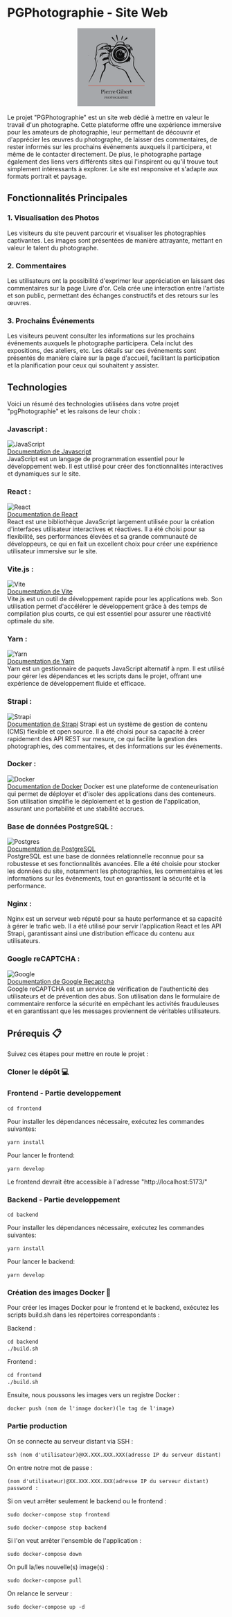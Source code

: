 # PGPhotographie - Site Web

<div style="text-align: center;">
    <img src=frontend/src/assets/Logo3.png alt="Description de l'image" width="180" height="180">
</div>

Le projet "PGPhotographie" est un site web dédié à mettre en valeur le travail d'un photographe. Cette plateforme offre une expérience immersive pour les amateurs de photographie, leur permettant de découvrir et d'apprécier les œuvres du photographe, de laisser des commentaires, de rester informés sur les prochains événements auxquels il participera, et même de le contacter directement. De plus, le photographe partage également des liens vers différents sites qui l'inspirent ou qu'il trouve tout simplement intéressants à explorer. Le site est responsive et s'adapte aux formats portrait et paysage.

## Fonctionnalités Principales

### 1. Visualisation des Photos
Les visiteurs du site peuvent parcourir et visualiser les photographies captivantes. Les images sont présentées de manière attrayante, mettant en valeur le talent du photographe.

### 2. Commentaires
Les utilisateurs ont la possibilité d'exprimer leur appréciation en laissant des commentaires sur la page Livre d'or. Cela crée une interaction entre l'artiste et son public, permettant des échanges constructifs et des retours sur les œuvres.

### 3. Prochains Événements
Les visiteurs peuvent consulter les informations sur les prochains événements auxquels le photographe participera. Cela inclut des expositions, des ateliers, etc. Les détails sur ces événements sont présentés de manière claire sur la page d'accueil, facilitant la participation et la planification pour ceux qui souhaitent y assister.

## Technologies
Voici un résumé des technologies utilisées dans votre projet "pgPhotographie" et les raisons de leur choix :

### Javascript :  
![JavaScript](https://img.shields.io/badge/javascript-%23323330.svg?style=for-the-badge&logo=javascript&logoColor=%23F7DF1E)  
[Documentation de Javascript](https://developer.mozilla.org/fr/docs/Web/JavaScript)  
JavaScript est un langage de programmation essentiel pour le développement web. Il est utilisé pour créer des fonctionnalités interactives et dynamiques sur le site.

### React : 
![React](https://img.shields.io/badge/react-%2320232a.svg?style=for-the-badge&logo=react&logoColor=%2361DAFB)  
[Documentation de React](https://fr.legacy.reactjs.org/)  
React est une bibliothèque JavaScript largement utilisée pour la création d'interfaces utilisateur interactives et réactives. Il a été choisi pour sa flexibilité, ses performances élevées et sa grande communauté de développeurs, ce qui en fait un excellent choix pour créer une expérience utilisateur immersive sur le site.

### Vite.js :  
![Vite](https://img.shields.io/badge/vite-%23646CFF.svg?style=for-the-badge&logo=vite&logoColor=white)  
[Documentation de Vite](https://vitejs.dev/)    
Vite.js est un outil de développement rapide pour les applications web. Son utilisation permet d'accélérer le développement grâce à des temps de compilation plus courts, ce qui est essentiel pour assurer une réactivité optimale du site.

### Yarn :  
![Yarn](https://img.shields.io/badge/yarn-%232C8EBB.svg?style=for-the-badge&logo=yarn&logoColor=white)  
[Documentation de Yarn](https://yarnpkg.com/)  
Yarn est un gestionnaire de paquets JavaScript alternatif à npm. Il est utilisé pour gérer les dépendances et les scripts dans le projet, offrant une expérience de développement fluide et efficace.

### Strapi :  
![Strapi](https://img.shields.io/badge/strapi-%232E7EEA.svg?style=for-the-badge&logo=strapi&logoColor=white)  
[Documentation de Strapi](https://docs.strapi.io/dev-docs/quick-start#_1-install-strapi-and-create-a-new-project)
Strapi est un système de gestion de contenu (CMS) flexible et open source. Il a été choisi pour sa capacité à créer rapidement des API REST sur mesure, ce qui facilite la gestion des photographies, des commentaires, et des informations sur les événements.

### Docker :
![Docker](https://img.shields.io/badge/docker-%230db7ed.svg?style=for-the-badge&logo=docker&logoColor=white)  
[Documentation de Docker](https://docs.docker.com/)
Docker est une plateforme de conteneurisation qui permet de déployer et d'isoler des applications dans des conteneurs. Son utilisation simplifie le déploiement et la gestion de l'application, assurant une portabilité et une stabilité accrues.

### Base de données PostgreSQL :
![Postgres](https://img.shields.io/badge/postgres-%23316192.svg?style=for-the-badge&logo=postgresql&logoColor=white)  
[Documentation de PostgreSQL](https://www.postgresql.org/docs/)  
PostgreSQL est une base de données relationnelle reconnue pour sa robustesse et ses fonctionnalités avancées. Elle a été choisie pour stocker les données du site, notamment les photographies, les commentaires et les informations sur les événements, tout en garantissant la sécurité et la performance.

### Nginx :
Nginx est un serveur web réputé pour sa haute performance et sa capacité à gérer le trafic web. Il a été utilisé pour servir l'application React et les API Strapi, garantissant ainsi une distribution efficace du contenu aux utilisateurs.

### Google reCAPTCHA :
![Google](https://img.shields.io/badge/google-4285F4?style=for-the-badge&logo=google&logoColor=white)    
[Documentation de Google Recaptcha](https://developers.google.com/recaptcha/docs/v3)  
Google reCAPTCHA est un service de vérification de l'authenticité des utilisateurs et de prévention des abus. Son utilisation dans le formulaire de commentaire renforce la sécurité en empêchant les activités frauduleuses et en garantissant que les messages proviennent de véritables utilisateurs.

## Prérequis :clipboard:  
Suivez ces étapes pour mettre en route le projet :

### Cloner le dépôt :computer:   
### Frontend - Partie developpement
```
cd frontend
```
Pour installer les dépendances nécessaire, exécutez les commandes suivantes:  
```
yarn install
```
Pour lancer le frontend: 
```
yarn develop
```
Le frontend devrait être accessible à l'adresse "http://localhost:5173/"
### Backend - Partie developpement
```
cd backend
```
Pour installer les dépendances nécessaire, exécutez les commandes suivantes:  
```
yarn install
```
Pour lancer le backend: 
```
yarn develop
```
### Création des images Docker :whale:
Pour créer les images Docker pour le frontend et le backend, exécutez les scripts build.sh dans les répertoires correspondants : 

Backend :  
```
cd backend
./build.sh
```
Frontend :  
```
cd frontend
./build.sh
```
Ensuite, nous poussons les images vers un registre Docker :  
```
docker push (nom de l'image docker)(le tag de l'image)
```
### Partie production
On se connecte au serveur distant via SSH :
```
ssh (nom d'utilisateur)@XX.XXX.XXX.XXX(adresse IP du serveur distant)
```
On entre notre mot de passe :
```
(nom d'utilisateur)@XX.XXX.XXX.XXX(adresse IP du serveur distant) password :
```
Si on veut arrêter seulement le backend ou le frontend :
```
sudo docker-compose stop frontend
```
```
sudo docker-compose stop backend
```
Si l'on veut arrêter l'ensemble de l'application :
```
sudo docker-compose down
```
On pull la/les nouvelle(s) image(s) :
```
sudo docker-compose pull
```
On relance le serveur : 
```
sudo docker-compose up -d
```
